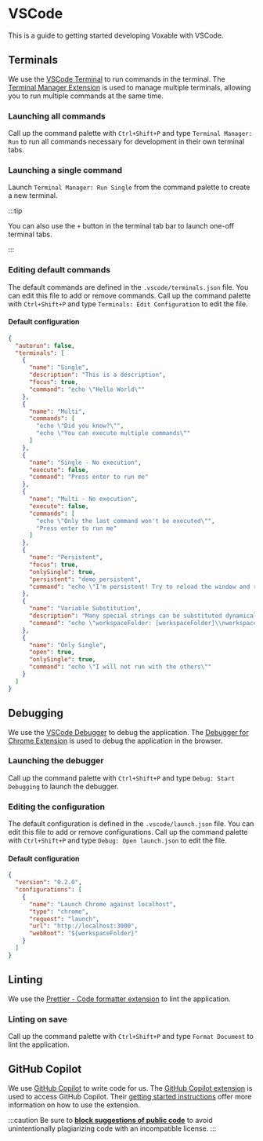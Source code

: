 # VSCode

This is a guide to getting started developing Voxable with VSCode.

## Terminals

We use the [VSCode Terminal](https://code.visualstudio.com/docs/editor/integrated-terminal) to run commands in the terminal. The [Terminal Manager Extension](https://marketplace.visualstudio.com/items?itemName=fabiospampinato.vscode-terminals) is used to manage multiple terminals, allowing you to run multiple commands at the same time.

### Launching all commands

Call up the command palette with `Ctrl+Shift+P` and type `Terminal Manager: Run` to run all commands necessary for development in their own terminal tabs.

### Launching a single command

Launch `Terminal Manager: Run Single` from the command palette to create a new terminal.

:::tip

You can also use the `+` button in the terminal tab bar to launch one-off terminal tabs.

:::

### Editing default commands

The default commands are defined in the `.vscode/terminals.json` file. You can edit this file to add or remove commands. Call up the command palette with `Ctrl+Shift+P` and type `Terminals: Edit Configuration` to edit the file.

#### Default configuration

```json
{
  "autorun": false,
  "terminals": [
    {
      "name": "Single",
      "description": "This is a description",
      "focus": true,
      "command": "echo \"Hello World\""
    },
    {
      "name": "Multi",
      "commands": [
        "echo \"Did you know?\"",
        "echo \"You can execute multiple commands\""
      ]
    },
    {
      "name": "Single - No execution",
      "execute": false,
      "command": "Press enter to run me"
    },
    {
      "name": "Multi - No execution",
      "execute": false,
      "commands": [
        "echo \"Only the last command won't be executed\"",
        "Press enter to run me"
      ]
    },
    {
      "name": "Persistent",
      "focus": true,
      "onlySingle": true,
      "persistent": "demo_persistent",
      "command": "echo \"I'm persistent! Try to reload the window and re-execute this command\""
    },
    {
      "name": "Variable Substitution",
      "description": "Many special strings can be substituted dynamically",
      "command": "echo \"workspaceFolder: [workspaceFolder]\\nworkspaceFolderBasename: [workspaceFolderBasename]\\nfile: [file]\\nrelativeFile: [relativeFile]\\nfileBasename: [fileBasename]\\nfileBasenameNoExtension: [fileBasenameNoExtension]\\nfileDirname: [fileDirname]\\nfileExtname: [fileExtname]\\ncwd: [cwd]\\nlineNumber: [lineNumber]\""
    },
    {
      "name": "Only Single",
      "open": true,
      "onlySingle": true,
      "command": "echo \"I will not run with the others\""
    }
  ]
}
```

## Debugging

We use the [VSCode Debugger](https://code.visualstudio.com/docs/editor/debugging) to debug the application. The [Debugger for Chrome Extension](https://marketplace.visualstudio.com/items?itemName=msjsdiag.debugger-for-chrome) is used to debug the application in the browser.

### Launching the debugger

Call up the command palette with `Ctrl+Shift+P` and type `Debug: Start Debugging` to launch the debugger.

### Editing the configuration

The default configuration is defined in the `.vscode/launch.json` file. You can edit this file to add or remove configurations. Call up the command palette with `Ctrl+Shift+P` and type `Debug: Open launch.json` to edit the file.

#### Default configuration

```json
{
  "version": "0.2.0",
  "configurations": [
    {
      "name": "Launch Chrome against localhost",
      "type": "chrome",
      "request": "launch",
      "url": "http://localhost:3000",
      "webRoot": "${workspaceFolder}"
    }
  ]
}
```

## Linting

We use the [Prettier - Code formatter extension](https://marketplace.visualstudio.com/items?itemName=esbenp.prettier-vscode) to lint the application.

### Linting on save

Call up the command palette with `Ctrl+Shift+P` and type `Format Document` to lint the application.

## GitHub Copilot

We use [GitHub Copilot](https://copilot.github.com/) to write code for us. The [GitHub Copilot extension](https://marketplace.visualstudio.com/items?itemName=GitHub.copilot) is used to access GitHub Copilot. Their [getting started instructions](https://docs.github.com/en/copilot/getting-started-with-github-copilot/getting-started-with-github-copilot-in-visual-studio-code) offer more information on how to use the extension.

:::caution
Be sure to [**block suggestions of public code**](https://docs.github.com/en/copilot/configuring-github-copilot/configuring-github-copilot-settings-on-githubcom#enabling-or-disabling-duplication-detection) to avoid unintentionally plagiarizing code with an incompatible license.
:::
